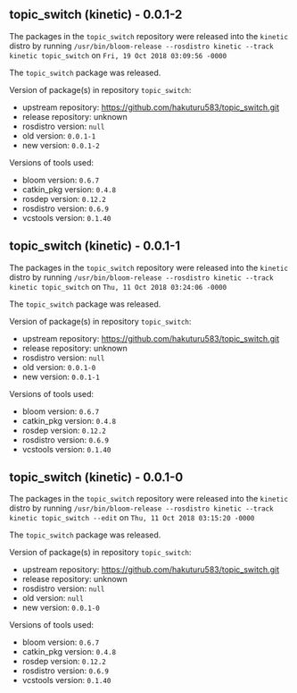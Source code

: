 ## topic_switch (kinetic) - 0.0.1-2

The packages in the `topic_switch` repository were released into the `kinetic` distro by running `/usr/bin/bloom-release --rosdistro kinetic --track kinetic topic_switch` on `Fri, 19 Oct 2018 03:09:56 -0000`

The `topic_switch` package was released.

Version of package(s) in repository `topic_switch`:

- upstream repository: https://github.com/hakuturu583/topic_switch.git
- release repository: unknown
- rosdistro version: `null`
- old version: `0.0.1-1`
- new version: `0.0.1-2`

Versions of tools used:

- bloom version: `0.6.7`
- catkin_pkg version: `0.4.8`
- rosdep version: `0.12.2`
- rosdistro version: `0.6.9`
- vcstools version: `0.1.40`


## topic_switch (kinetic) - 0.0.1-1

The packages in the `topic_switch` repository were released into the `kinetic` distro by running `/usr/bin/bloom-release --rosdistro kinetic --track kinetic topic_switch` on `Thu, 11 Oct 2018 03:24:06 -0000`

The `topic_switch` package was released.

Version of package(s) in repository `topic_switch`:

- upstream repository: https://github.com/hakuturu583/topic_switch.git
- release repository: unknown
- rosdistro version: `null`
- old version: `0.0.1-0`
- new version: `0.0.1-1`

Versions of tools used:

- bloom version: `0.6.7`
- catkin_pkg version: `0.4.8`
- rosdep version: `0.12.2`
- rosdistro version: `0.6.9`
- vcstools version: `0.1.40`


## topic_switch (kinetic) - 0.0.1-0

The packages in the `topic_switch` repository were released into the `kinetic` distro by running `/usr/bin/bloom-release --rosdistro kinetic --track kinetic topic_switch --edit` on `Thu, 11 Oct 2018 03:15:20 -0000`

The `topic_switch` package was released.

Version of package(s) in repository `topic_switch`:

- upstream repository: https://github.com/hakuturu583/topic_switch.git
- release repository: unknown
- rosdistro version: `null`
- old version: `null`
- new version: `0.0.1-0`

Versions of tools used:

- bloom version: `0.6.7`
- catkin_pkg version: `0.4.8`
- rosdep version: `0.12.2`
- rosdistro version: `0.6.9`
- vcstools version: `0.1.40`


